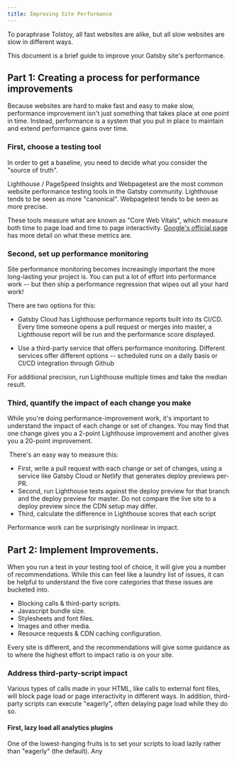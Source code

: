 ```yaml
---
title: Improving Site Performance
---
```


To paraphrase Tolstoy, all fast websites are alike, but all slow websites are slow in different ways.

This document is a brief guide to improve your Gatsby site's performance.

## Part 1: Creating a process for performance improvements

Because websites are hard to make fast and easy to make slow, performance improvement isn't just something that takes place at one point in time. Instead, performance is a system that you put in place to maintain and extend performance gains over time.

### First, choose a testing tool

In order to get a baseline, you need to decide what you consider the "source of truth".

Lighthouse / PageSpeed Insights and Webpagetest are the most common website performance testing tools in the Gatsby community. Lighthouse tends to be seen as more "canonical". Webpagetest tends to be seen as more precise.

These tools measure what are known as "Core Web Vitals", which measure both time to page load and time to page interactivity. [Google's official page](https://web.dev/vitals/) has more detail on what these metrics are.

### Second, set up performance monitoring 

Site performance monitoring becomes increasingly important the more long-lasting your project is. You can put a lot of effort into performance work -- but then ship a performance regression that wipes out all your hard work!

There are two options for this: 

- Gatsby Cloud has Lighthouse performance reports built into its CI/CD. Every time someone opens a pull request or merges into master, a Lighthouse report will be run and the performance score displayed.

- Use a third-party service that offers performance monitoring. Different services offer different options -- scheduled runs on a daily basis or CI/CD integration through Github

For additional precision, run Lighthouse multiple times and take the median result. 

### Third, quantify the impact of each change you make 

While you're doing performance-improvement work, it's important to understand the impact of each change or set of changes. You may find that one change gives you a 2-point Lighthouse improvement and another gives you a 20-point improvement.

 There's an easy way to measure this:

- First, write a pull request with each change or set of changes, using a service like Gatsby Cloud or Netlify that generates deploy previews per-PR.
- Second, run Lighthouse tests against the deploy preview for that branch and the deploy preview for master. Do not compare the live site to a deploy preview since the CDN setup may differ. 
- Third, calculate the difference in Lighthouse scores that each script

Performance work can be surprisingly nonlinear in impact.

## Part 2: Implement Improvements.

When you run a test in your testing tool of choice, it will give you a number of recommendations. While this can feel like a laundry list of issues, it can be helpful to understand the five core categories that these issues are bucketed into.

- Blocking calls & third-party scripts. 
- Javascript bundle size. 
- Stylesheets and font files.
- Images and other media. 
- Resource requests & CDN caching configuration.

Every site is different, and the recommendations will give some guidance as to where the highest effort to impact ratio is on your site. 

### Address third-party-script impact

Various types of calls made in your HTML, like calls to external font files, will block page load or page interactivity in different ways. In addition, third-party scripts can execute "eagerly", often delaying page load while they do so.

#### First, lazy load all analytics plugins

One of the lowest-hanging fruits is to set your scripts to load lazily rather than "eagerly" (the default). Any <script> tags being embedded manually can be set to <script async>.

#### Second, inline scripts

Rather than loading third-party scripts from external sources, you can inline scripts in your code to reduce the cost of a network call. There are a number of ways to do this. We recommend you [use onPreRenderHTML](https://www.gatsbyjs.org/docs/ssr-apis/#onPreRenderHTML) to add your script tag to the DOM; if possible put the scripts lower in your DOM so that they are parsed and evaluated later.

Other options include:

- If you want to defer execution even further, put it in [onClientEntry](https://www.gatsbyjs.org/docs/browser-apis/#onClientEntry) instead -- this will execute it after page load before the client renders.

- if you are using [html.js](https://www.gatsbyjs.org/docs/custom-html/) instead, you can modify that fileto include your snippet.

### Reduce your Javascript bundle cost

Among all assets, Javascript can be uniquely costly to your performance. This is due to three main reasons:

- Like other assets, it needs to be loaded into your browser.

- Unlike most other assets, it's code. That means it needs to be parsed by your browser, which can "block" other work from happening.

- With third-party npm modules, it's easy to accidentally add a lot of JavaScript you don't actually need.

#### First, profile your bundle

The first step to fix this is to figure out what's going on. Use gatsby-plugin-webpack-bundle-analyzer to profile your bundle. When you add this tool to your `gatsby-config.js`, you can analyze the bundle size on each page in your application.

#### Step 2: Remove unneeded third-party imports from `commons.js`

Start by auditing your `commons.js` -- the bundle that is shared by all components.

The first thing to do is inspect third-party package size. Anything over 50kb, and certainly 100kb, is worth examining whether it's needed. Some common culprits include: Moment.js ([see deprecation notice](https://momentjs.com/docs/#/-project-status/)), Lodash, Material UI (see [this description](https://www.freecodecamp.org/news/gatsby-perfect-lighthouse-score/#step3droppingmaterialuifortailwindcss)), but you'll want to inspect your individual libraries.

To prevent large imports from recurring, consider using a tool that displays the size of library imports you're pulling in. The [Import Cost](https://marketplace.visualstudio.com/items?itemName=wix.vscode-import-cost) extension for Visual Studio Code and [BundlePhobia](https://bundlephobia.com/) are good resources.

In addition, eyeball all the medium-sized packages (10-50kb). If it doesn't look like there's a good reason for that particular package to be in the commons, carefully audit your import structure

One edge case: If you're [importing Redux globally](/docs/adding-redux-store/), Redux can pull in data bundles that don't seem to be related. If you're only using Redux on a page or two, you may want to check the impact by removing it entirely and running Lighthouse. 

#### Step 3: Audit your `commons.js` file for components and data that don't need to be on every page

One common challenge is inadvertently pulling in more code or data than you intend to your commons bundle.

For example, let's say you have a header that imports a JSON object in order to check a key / value pair on that object. Whether that JSON object is 5kb or 50kb, you've now imported it into every page on your site!

There's a couple ways to detect this:

- Notice components and data that don't seem to be needed on every page. If you're using v2 of Gatsby, certain methods of importing can cause code to get bundled on pages it doesn't belong on. Try replacing indirect import statements like `import { myIcon } from './icons/index.js'` with direct imports like `import { myIcon} from './icons/my-icon.js`. 

- Watch for unexpectedly large data imports. If you notice large JSON objects, and you do need the data (or some portion of it), there are a couple options.

- If you only need a small portion of that data, consider getting it a different way. Split up the JSON file, [query it via GraphQL](https://www.gatsbyjs.com/plugins/gatsby-transformer-json/), or import it in `gatsby-node.js` and pass through only the subset of data you need. 

- If you need the data, but not right away (perhaps it's lower in the page, or being used by an event handler), you might consider switching to asynchronously fetching it.  

#### Step 4: On critical paths, identify unneeded code & components

Start by identifying critical paths on your site -- destinations you really care about. This might be your home page, a signup page, a product template, and so on. Other site stakeholders may have opinions; it's worth quickly consulting them.\
Then, inspect the critical paths for large third-party libraries and unneeded components. Repeat the process from steps two and three to identify optimization opportunities.

#### Step 5: On critical paths, lazy-load below-the-fold components

Gatsby's default behavior is to bundle the entire page together. However, there may be some components that don't need to be loaded right away. Perhaps your home page is quite long and you're willing to defer loading elements farther down on the page if it makes the initial page load faster.

One way you can do this is to lazy-load below-the-fold components using `loadable-components`. `loadable-components` is the recommended lazy-loading solution for all server-side-rendered React applications, including Gatsby websites.

We recommend you use the [gatsby plugin to install loadable-components](https://www.gatsbyjs.com/plugins/gatsby-plugin-loadable-components-ssr/). 

#### Step 6: Consider using the Preact plugin

[Preact](https://preactjs.com/) is a UI library that works similarly to React, but is much smaller (~3kb compressed as opposed to ~40kb). [Gatsby-plugin-preact](https://www.gatsbyjs.com/plugins/gatsby-plugin-preact/) is a drop-in plugin that will render your site in Preact instead of React, cutting 35-40kb of Javascript from your bundle.

This step can make sense if the `framework.js` bundle is a large part of your overall bundle size, and want to further optimize.

Using Preact is an advanced way to decrease bundle size. Note that in certain, occasional edge cases this can create ill-documented, odd user interactions. We do not recommend this for sites with complex UI logic, like a SaaS app.\
After installing gatsby-plugin-preact, you'll need to use [Preact Developer Tools](https://chrome.google.com/webstore/detail/preact-developer-tools/ilcajpmogmhpliinlbcdebhbcanbghmd?hl=en) instead of [React Developer Tools](https://chrome.google.com/webstore/detail/react-developer-tools/fmkadmapgofadopljbjfkapdkoienihi?hl=en) to inspect your component behavior.

### Styling & Fonts

When working with CSS and fonts, there are certain additional patterns you'll need to follow or tools to use in order to optimize performance.

#### Step 1: Check for globally bundled CSS

Without properly scoped and imported CSS you can end up with a large bundle with all your CSS getting pulled in on every page. What you want, instead, is a small bundle pulling in only needed CSS.

You can use the [Coverage drawer](https://developers.google.com/web/tools/chrome-devtools/coverage) in Chrome's Dev Tools to detect the proportion of unused CSS on each page.

Gatsby inlines CSS into the initial HTML file. So when running Coverage look for the line with the current page's UR and take note of the % of bytes that are unused and the page size.

A "good" scenario is having between 20-40% of unused code -- this includes, for example CSS to define responsive layouts that isn't evaluated on desktop format. A "bad" scenario is 80-90% unused code and a 1mb file.

You can dig deeper by scroll through the page on the usage drawer to look at the unused CSS and get a sense of whether it is needed for that page. To fix these issues, look at moving to a modular CSS solution [like CSS modules](/docs/how-to/styling/css-modules/).

#### Step 2: If you're using a CSS-in-JS library, use the Gatsby plugin

If you're using a CSS-in-JS library like styled-components or emotion, use the relevant plugin: [gatsby-plugin-styled-components](https://www.gatsbyjs.com/plugins/gatsby-plugin-styled-components/) or [gatsby-plugin-emotion](https://www.gatsbyjs.com/plugins/gatsby-plugin-emotion/).

These plugins server-side render the styles; otherwise, the output HTML will intersperse `<style>` tags with HTML elements, which can cause the browser to perform costly layout reflow.

#### Step 3: Optimize fonts

Font files can usually be reduced in size significantly. If your font file is over 50kb, it's too large. In addition, fonts block page load, so it's important to think about reducing network calls.

- **Prefer `woff2`. Don't use `ttf`.** `woff2` is a compressed font format, supported by [browsers used by over 95% of Internet users](https://caniuse.com/woff2). [A few legacy browsers need `woff`](https://caniuse.com/woff).Like using `avif` and `webp` instead of `png` and jpg, using the correct format can significantly cut down the amount of data sent over the network.  
- **Self-host rather than installing from an external CDN.** Having the font file available locally will save a trip over the network and reduce blocking time. 
- **Use Latin font subsets only** (if creating a Latin-language site). It's common to accidentally include font extensions (Greek, Cyrillic, Devnagari, Chinese) when typically you only need the Latin base set. The [Google Webfonts Helper app](https://google-webfonts-helper.herokuapp.com/fonts/SourceSansPro) can help you do this with free fonts.

Font optimizations are usually small, but easy performance wins. 

### Images & Media

Media files are often the largest files on a site, and so can delay page load significantly while they are pulled over the network, especially if their location is not well-defined.

[Gatsby Image](/docs/how-to/images-and-media/using-gatsby-image/) is our approach to optimizing image loading performance. It does three basic things:

1. It delays non-essential work for images not above the fold to avoid esource congestion. 
2. It provides a placeholder during image fetch.
3. It minimizes image file size to reduce request roundtrip time.

The `gatsby-image` documentation is fairly exhaustive, ranging from [why image optimization is important](/docs/conceptual/using-gatsby-image/), or [how to implement Gatsby Image](/docs/how-to/images-and-media/using-gatsby-plugin-image/), to a [Gatsby Image reference](/docs/reference/built-in-components/gatsby-image/).

Implementing Gatsby Image is typically the bulk of image- and media-related performance optimization. 

### Resource Requests & CDN Configuration

Part of the work in loading a Gatsby site is minimizing the time to transport bits over the network. There's a number of ways to do this.

First, load critical assets from your main domain where possible. Some people use another domain for their images. This can have a 300ms delay when it comes to LCP compared to loading it from the main CDN. This is sometimes necessitated by company policies; try to avoid it if possible.

Second, preconnect to subdomains using [gatsby-plugin-preconnect](https://www.gatsbyjs.com/plugins/gatsby-plugin-preconnect/).

Third, utilize Gatsby Link. Gatsby Link is our approach to optimizing the intra-site navigation  experience. We pre-load linked pages on your site so that transitioning between pages is smooth and seamless. [Here's a guide to using Gatsby Link](/docs/linking-between-pages/#the-gatsby-link-component).

Fourth, implement proper CDN caching policies. Configuration differs on a per-CDN basis, but since Gatsby generates unique bundle names via hashes, bundles can be cached indefinitely since they are immutable. 

## Additional Resources

- [Smashing Magazine's Frontend Performance Checklist](https://www.smashingmagazine.com/2021/01/front-end-performance-2021-free-pdf-checklist/#delivery-optimizations) is an in-depth, more generalized guide to performance optimization. It isn't specific to Gatsby, so some of the things it mentions Gatsby will already do for you.

- We've written additional material in the past, for example [Kyle Mathews's deep dive blog](https://www.gatsbyjs.com/guides/why-are-gatsby-sites-fast/), [Dustin Schau's deep dive blog](https://www.gatsbyjs.com/blog/2018-10-03-gatsby-perf), and the [Gatsby Guide](https://www.gatsbyjs.com/guides/why-are-gatsby-sites-fast/).

- The Gatsby team is available to engage with teams looking to optimize performance through the [Gatsby Concierge Service](https://www.gatsbyjs.com/concierge/)
